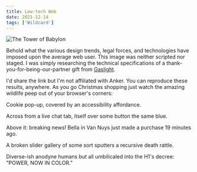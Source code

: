 ```yaml
---
title: Low-tech Web
date: 2021-12-14
tags: ['Wildcard']
---
```


![The Tower of Babylon](/rm_ation/images/anker.jpg)

Behold what the various design trends, legal forces, and technologies have imposed upon the average web user. This image was neither scripted nor staged. I was simply researching the technical specifications of a thank-you-for-being-our-partner gift from [Gaslight](https://teamgaslight.com/).

<!--x-->

I'd share the link but I'm not affiliated with Anker. You can reproduce these results, anywhere. As you go Christmas shopping just watch the amazing wildlife peep out of your browser's corners:

Cookie pop-up, covered by an accessibility affordance.

Across from a live chat tab, itself over some button the same blue.

Above it: breaking news! Bella in Van Nuys just made a purchase 19 minutes ago.

A broken slider gallery of some sort sputters a recursive death rattle.

Diverse-ish anodyne humans but all umbilicaled into the H1's decree: "POWER, NOW IN COLOR."
